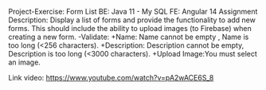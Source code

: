 Project-Exercise: Form List
BE: Java 11 - My SQL
FE: Angular 14
Assignment Description: Display a list of forms and provide the functionality to add new forms. 
This should include the ability to upload images (to Firebase) when creating a new form.
 -Validate:
   +Name: Name cannot be empty , Name is too long (<256 characters).
   +Description: Description cannot be empty, Description is too long (<3000 characters).
   +Upload Image:You must select an image.

Link video: https://www.youtube.com/watch?v=pA2wACE6S_8


